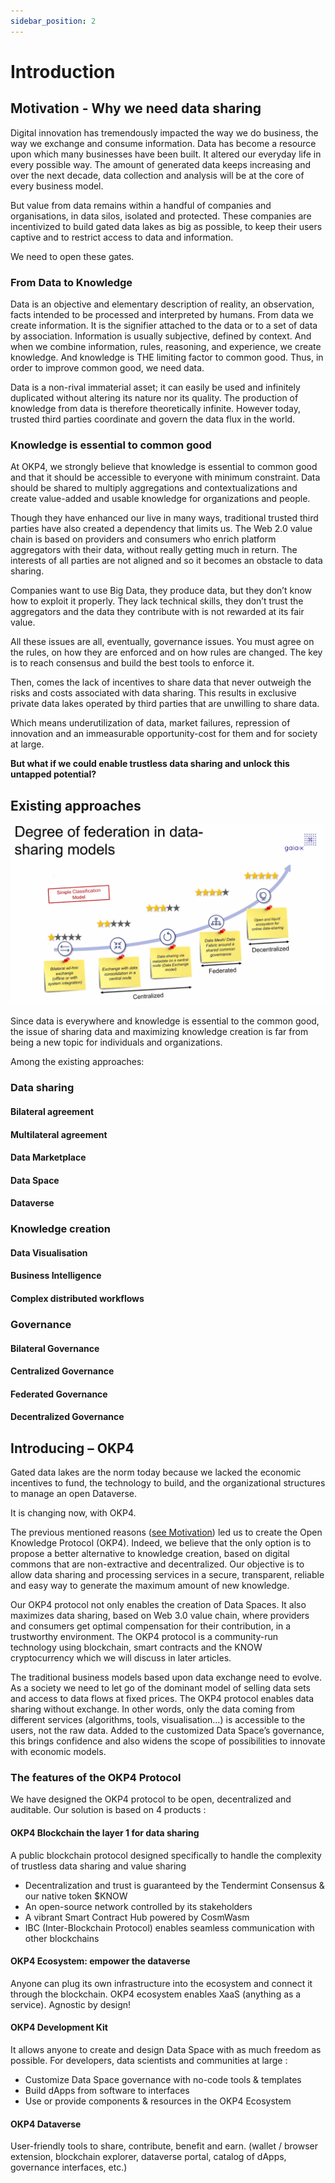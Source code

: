 ```yaml
---
sidebar_position: 2
---
```


# Introduction

## Motivation - Why we need data sharing

Digital innovation has tremendously impacted the way we do business, the way we exchange and consume information. Data has become a resource upon which many businesses have been built. It altered our everyday life in every possible way. The amount of generated data keeps increasing and over the next decade, data collection and analysis will be at the core of every business model.

But value from data remains within a handful of companies and organisations, in data silos, isolated and protected. These companies are incentivized to build gated data lakes as big as possible, to keep their users captive and to restrict access to data and information.

We need to open these gates.

### From Data to Knowledge

Data is an objective and elementary description of reality, an observation, facts intended to be processed and interpreted by humans. From data we create information. It is the signifier attached to the data or to a set of data by association. Information is usually subjective, defined by context. And when we combine information, rules, reasoning, and experience, we create knowledge. And knowledge is THE limiting factor to common good. Thus, in order to improve common good, we need data.

Data is a non-rival immaterial asset; it can easily be used and infinitely duplicated without altering its nature nor its quality. The production of knowledge from data is therefore theoretically infinite. However today, trusted third parties coordinate and govern the data flux in the world.

### Knowledge is essential to common good

At OKP4, we strongly believe that knowledge is essential to common good and that it should be accessible to everyone with minimum constraint. Data should be shared to multiply aggregations and contextualizations and create value-added and usable knowledge for organizations and people.

Though they have enhanced our live in many ways, traditional trusted third parties have also created a dependency that limits us. The Web 2.0 value chain is based on providers and consumers who enrich platform aggregators with their data, without really getting much in return. The interests of all parties are not aligned and so it becomes an obstacle to data sharing.

Companies want to use Big Data, they produce data, but they don’t know how to exploit it properly. They lack technical skills, they don’t trust the aggregators and the data they contribute with is not rewarded at its fair value.

All these issues are all, eventually, governance issues. You must agree on the rules, on how they are enforced and on how rules are changed. The key is to reach consensus and build the best tools to enforce it.

Then, comes the lack of incentives to share data that never outweigh the risks and costs associated with data sharing. This results in exclusive private data lakes operated by third parties that are unwilling to share data.

Which means underutilization of data, market failures, repression of innovation and an immeasurable opportunity-cost for them and for society at large.

**But what if we could enable trustless data sharing and unlock this untapped potential?**

## Existing approaches

![Degree of federation in data-sharing models](/img/content/data-sharing-models.png)

Since data is everywhere and knowledge is essential to the common good, the issue of sharing data and maximizing knowledge creation is far from being a new topic for individuals and organizations.

Among the existing approaches:

### Data sharing

#### Bilateral agreement

#### Multilateral agreement

#### Data Marketplace

#### Data Space

#### Dataverse

### Knowledge creation

#### Data Visualisation

#### Business Intelligence

#### Complex distributed workflows

### Governance

#### Bilateral Governance

#### Centralized Governance

#### Federated Governance

#### Decentralized Governance

## Introducing – OKP4

Gated data lakes are the norm today because we lacked the economic incentives to fund, the technology to build, and the organizational structures to manage an open Dataverse.

It is changing now, with OKP4.

The previous mentioned reasons ([see Motivation](#motivation---why-we-need-data-sharing)) led us to create the Open Knowledge Protocol (OKP4). Indeed, we believe that the only option is to propose a better alternative to knowledge creation, based on digital commons that are non-extractive and decentralized. Our objective is to allow data sharing and processing services in a secure, transparent, reliable and easy way to generate the maximum amount of new knowledge.

Our OKP4 protocol not only enables the creation of Data Spaces. It also maximizes data sharing, based on Web 3.0 value chain, where providers and consumers get optimal compensation for their contribution, in a trustworthy environment. The OKP4 protocol is a community-run technology using blockchain, smart contracts and the KNOW cryptocurrency which we will discuss in later articles.

The traditional business models based upon data exchange need to evolve. As a society we need to let go of the dominant model of selling data sets and access to data flows at fixed prices. The OKP4 protocol enables data sharing without exchange. In other words, only the data coming from different services (algorithms, tools, visualisation…) is accessible to the users, not the raw data. Added to the customized Data Space’s governance, this brings confidence and also widens the scope of possibilities to innovate with economic models.

### The features of the OKP4 Protocol

We have designed the OKP4 protocol to be open, decentralized and auditable. Our solution is based on 4 products :

#### **OKP4 Blockchain** the layer 1 for data sharing

A public blockchain protocol designed specifically to handle the complexity of trustless data sharing and value sharing

- Decentralization and trust is guaranteed by the Tendermint Consensus & our native token $KNOW
- An open-source network controlled by its stakeholders
- A vibrant Smart Contract Hub powered by CosmWasm
- IBC (Inter-Blockchain Protocol) enables seamless communication with other blockchains

#### **OKP4 Ecosystem**: empower the dataverse

Anyone can plug its own infrastructure into the ecosystem and connect it through the blockchain. OKP4 ecosystem enables XaaS (anything as a service). Agnostic by design!

#### **OKP4 Development Kit**

It allows anyone to create and design Data Space with as much freedom as possible. For developers, data scientists and communities at large :

- Customize Data Space governance with no-code tools & templates
- Build dApps from software to interfaces
- Use or provide components & resources in the OKP4 Ecosystem

#### **OKP4 Dataverse**

User-friendly tools to share, contribute, benefit and earn. (wallet / browser extension, blockchain explorer, dataverse portal, catalog of dApps, governance interfaces, etc.)

